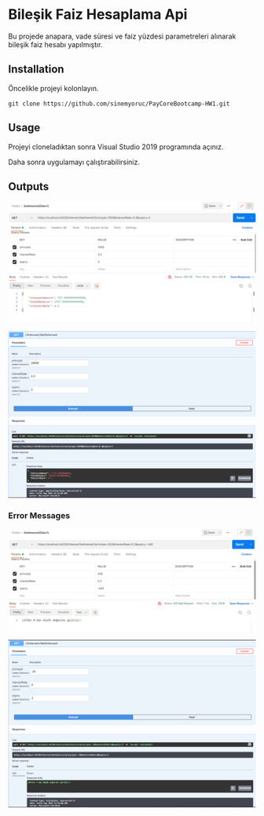 # Bileşik Faiz Hesaplama Api
Bu projede anapara, vade süresi ve faiz yüzdesi parametreleri alınarak bileşik faiz hesabı yapılmıştır. 

## Installation
Öncelikle projeyi kolonlayın.

```
git clone https://github.com/sinemyoruc/PayCoreBootcamp-HW1.git
```

## Usage
Projeyi cloneladıktan sonra Visual Studio 2019 programında açınız.

Daha sonra uygulamayı çalıştırabilirsiniz.


## Outputs

![Postman Çıktısı](Odev1/Screenshots/odev1-postman.png)


![Swagger Çıktısı](Odev1/Screenshots/odev1-swagger.png)

### Error Messages

![Postman Çıktısı](Odev1/Screenshots/odev1-postman2.png)


![Swagger Çıktısı](Odev1/Screenshots/odev1-swagger2.png)
